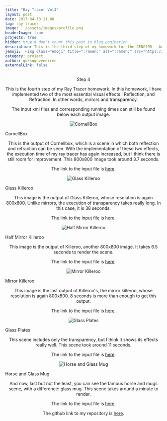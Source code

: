 ```yaml
---
title: "Ray Tracer Vol4"
layout: post
date: 2017-04-10 11.00
tag: ray tracer
image: ../assets/images/profile.png
headerImage: true
projects: true
hidden: true # don't count this post in blog pagination
description: This is the third step of my homework for the CENG795 - Advanced Ray Tracing course.
jemoji: '<img class="emoji" title=":ramen:" alt=":ramen:" src="https://assets.github.com/images/icons/emoji/unicode/1f320.png" height="20" width="20" align="absmiddle">'
category: project
author: goksuguvendiren
externalLink: false
---
```

<center> Step 4 </center>
<center>
<p>
This is the fourth step of my Ray Tracer homework. In this homework, I have implemented two of the most 
essential visual effects : Reflection, and Refraction. In other words, mirrors and transparency.
</p>

<p>
The input xml files and corresponding running times can still be found below each output image.
</p>

</center>

<p align="center">
  <img src="../assets/images/cornellbox_glass.png" alt="CornellBox"/>
  <figcaption>CornellBox</figcaption>
</p>
<center>

<p>
This is the output of Cornellbox, which is a scene in which both reflection and refraction can be seen. With
the implementation of these two effects, the execution time of my ray tracer has again increased, but I think 
there is still room for improvement. This 800x800 image took around 3.7 seconds.

The link to the input file is 
<a href="https://github.com/goksuguvendiren/AdvancedRayTracing/blob/master/hw4_inputs/cornellbox_glass.xml">here</a>.
</p>
</center>

<p align="center">
  <img src="../assets/images/killeroo_glass.png" alt="Glass Killeroo"/>
  <figcaption>Glass Killeroo</figcaption>
</p>

<center>
<p>
This image is the output of Glass Killeroo, whose resolution is again 800x800. Unlike mirrors, the execution of 
transparency takes really long. In this case, it is 38 seconds.

The link to the input file is 
<a href="https://github.com/goksuguvendiren/AdvancedRayTracing/blob/master/hw4_inputs/killeroo_glass.xml">here</a>.
</p>
</center>


<p align="center">
  <img src="../assets/images/killeroo_half_mirror.png" alt="Half Mirror Killeroo"/>
  <figcaption>Half Mirror Killeroo</figcaption>
</p>

<center>
<p>
This image is the output of Killeroo, another 800x800 image. It takes 6.5 seconds to render the scene.

The link to the input file is 
<a href="https://github.com/goksuguvendiren/AdvancedRayTracing/blob/master/hw4_inputs/killeroo_half_mirror.xml">here</a>.
</p>
</center>


<p align="center">
  <img src="../assets/images/killeroo_mirror.png" alt="Mirror Killeroo"/>
  <figcaption>Mirror Killeroo</figcaption>
</p>

<center>
<p>
This image is the last output of Killeroo's, the mirror killeroo, whose resolution is again 800x800. 8 seconds
is more than enough to get this output.

The link to the input file is 
<a href="https://github.com/goksuguvendiren/AdvancedRayTracing/blob/master/hw4_inputs/killeroo_mirror.xml">here</a>.
</p>
</center>


<p align="center">
  <img src="../assets/images/glass_plates.png" alt="Glass Plates"/>
  <figcaption>Glass Plates</figcaption>
</p>

<center>
<p>
This scene includes only the transparency, but I think it shows its effects really well. This scene took around
11 seconds.

The link to the input file is 
<a href="https://github.com/goksuguvendiren/AdvancedRayTracing/blob/master/hw4_inputs/glass_plates.xml">here</a>.
</p>
</center>


<p align="center">
  <img src="../assets/images/horse_and_glass_mug.png" alt="Horse and Glass Mug"/>
  <figcaption>Horse and Glass Mug</figcaption>
</p>

<center>
<p>
And now, last but not the least, you can see the famous horse and mugs scene, with a difference: glass mug. 
This scene takes around a minute to render.


The link to the input file is 
<a href="https://github.com/goksuguvendiren/AdvancedRayTracing/blob/master/hw4_inputs/horse_and_glass_mug.xml">here</a>.
</p>
</center>


<center>
<p>
The github link to my repository is <a href="https://github.com/goksuguvendiren/AdvancedRayTracing">here</a>.
</p>

</center>
